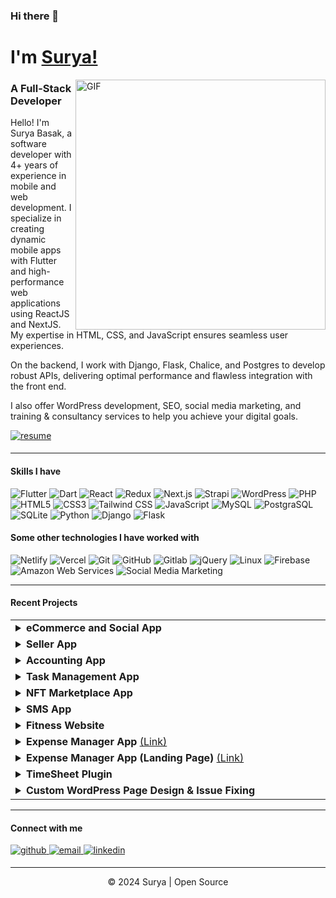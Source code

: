 ### Hi there 👋 
# I'm [Surya!](https://github.com/thesurjo) 

<img align="right" alt="GIF" width="400px" src="https://i.imgur.com/426UaGw.png" />

### A Full-Stack Developer


Hello! I'm Surya Basak, a software developer with 4+ years of experience in mobile and web development. I specialize in creating dynamic mobile apps with Flutter and high-performance web applications using ReactJS and NextJS. My expertise in HTML, CSS, and JavaScript ensures seamless user experiences.

On the backend, I work with Django, Flask, Chalice, and Postgres to develop robust APIs, delivering optimal performance and flawless integration with the front end.

I also offer WordPress development, SEO, social media marketing, and training & consultancy services to help you achieve your digital goals.
<div align="start">
<a href="https://suryabasak.netlify.app/resume" target="_blank">
  <img src="https://img.shields.io/badge/resume-%23ff6f61.svg?&style=for-the-badge&logo=readme&logoColor=white" alt="resume" style="margin-bottom: 5px;" />
</a>
</div>

---

#### Skills I have

![Flutter](https://img.shields.io/badge/-Flutter-000000?style=flat&logo=flutter)
![Dart](https://img.shields.io/badge/-Dart-000000?style=flat&logo=Dart)
![React](https://img.shields.io/badge/-React-000000?style=flat&logo=react)
![Redux](https://img.shields.io/badge/-Redux-black?style=flat-square&logo=Redux)
![Next.js](https://img.shields.io/badge/-Next-black?style=flat-square&logo=Next.js)
![Strapi](https://img.shields.io/badge/-Strapi-000000?style=flat&logo=strapi)
![WordPress](https://img.shields.io/badge/-WordPress-000000?style=flat&logo=wordpress)
![PHP](https://img.shields.io/badge/-PHP-000000?style=flat&logo=PHP)
![HTML5](https://img.shields.io/badge/-HTML5-000000?style=flat&logo=HTML5)
![CSS3](https://img.shields.io/badge/-CSS3-000000?style=flat&logo=CSS3)
![Tailwind CSS](https://img.shields.io/badge/-Tailwind%20CSS-000000?style=flat&logo=tailwindcss&logoColor=white)
![JavaScript](https://img.shields.io/badge/-JavaScript-000000?style=flat&logo=JavaScript)
![MySQL](https://img.shields.io/badge/-MySQL-000000?style=flat&logo=mysql&logoColor=white)
![PostgraSQL](https://img.shields.io/badge/-PostgraSQL-000000?style=flat&logo=postgresql)
![SQLite](https://img.shields.io/badge/-SQLite-000000?style=flat&logo=sqlite)
![Python](https://img.shields.io/badge/-Python-000000?style=flat&logo=python)
![Django](https://img.shields.io/badge/-Django-000000?style=flat&logo=django)
![Flask](https://img.shields.io/badge/-Flask-000000?style=flat&logo=Flask)

#### Some other technologies I have worked with

![Netlify](https://img.shields.io/badge/-Netlify-222222?style=flat-square&logo=netlify)
![Vercel](https://img.shields.io/badge/-Vercel-222222?style=flat-square&logo=vercel)
![Git](https://img.shields.io/badge/-Git-222222?style=flat-square&logo=git)
![GitHub](https://img.shields.io/badge/-GitHub-222222?style=flat-square&logo=github)
![Gitlab](https://img.shields.io/badge/-Gitlab-222222?style=flat-square&logo=gitlab)
![jQuery](https://img.shields.io/badge/-jQuery-222222?style=flat&logo=jQuery&logoColor=0769AD)
![Linux](https://img.shields.io/badge/-Linux-222222?style=flat&logo=linux&logoColor=FCC624)
![Firebase](https://img.shields.io/badge/Firebase-222222?style=flat-square&logo=firebase)
![Amazon Web Services](https://img.shields.io/badge/-Amazon%20Web%20Services-222222?style=flat-square&logo=Amazon-Web-Service)
![Social Media Marketing](https://img.shields.io/badge/-Social%20Media%20Marketing-222222?style=flat-square&logo=Social-Media-Marketing)
<br/>

---

#### Recent Projects

<table>
  <tbody>
    <!-- PROJECT:START -->
    <tr>
      <td width="9999px">
        <details>
          <summary><strong>eCommerce and Social App</strong></summary>
          <p>
            Designed and implemented a comprehensive e-commerce platform with secure user sign-in, product management, and social sharing features.
          </p>
          <p><strong>Technologies Utilized:</strong></p>
          <p>
            <img src="https://img.shields.io/badge/-Flutter-000000?style=flat&logo=flutter" alt="Flutter"/>
            <img src="https://img.shields.io/badge/Firebase-000000?style=flat-square&logo=firebase" alt="Firebase"/>
            <img src="https://img.shields.io/badge/-Dart-000000?style=flat&logo=Dart" alt="Dart"/>
          </p>
        </details>
      </td>
    </tr>
    <tr>
      <td>
        <details>
          <summary><strong>Seller App</strong></summary>
          <p>
            Developed a seller app using Flutter, Dart, and Firebase. The app enables clients to manage product categories, handle vendor information, and configure access permissions.
          </p>
          <p><strong>Technologies Utilized:</strong></p>
          <p>
            <img src="https://img.shields.io/badge/-Flutter-000000?style=flat&logo=flutter" alt="Flutter"/>
            <img src="https://img.shields.io/badge/Firebase-000000?style=flat-square&logo=firebase" alt="Firebase"/>
            <img src="https://img.shields.io/badge/-Dart-000000?style=flat&logo=Dart" alt="Dart"/>
          </p>
        </details>
      </td>
    </tr>
    <tr>
      <td>
        <details>
          <summary><strong>Accounting App</strong></summary>
          <p>
            Developed an accounting app for managing financial transactions, featuring QR code product addition for convenience and accuracy.
          </p>
          <p><strong>Technologies Utilized:</strong></p>
          <p>
            <img src="https://img.shields.io/badge/-Flutter-000000?style=flat&logo=flutter" alt="Flutter"/>
            <img src="https://img.shields.io/badge/-Dart-000000?style=flat&logo=Dart" alt="Dart"/>
          </p>
        </details>
      </td>
    </tr>
    <tr>
      <td>
        <details>
          <summary><strong>Task Management App</strong></summary>
          <p>
            Developed a task management app using Flutter, Dart, and Firebase. The app features task creation, prioritization, and tracking, along with user authentication and real-time updates.
          </p>
          <p><strong>Technologies Utilized:</strong></p>
          <p>
            <img src="https://img.shields.io/badge/-Flutter-000000?style=flat&logo=flutter" alt="Flutter"/>
            <img src="https://img.shields.io/badge/-Dart-000000?style=flat&logo=Dart" alt="Dart"/>
            <img src="https://img.shields.io/badge/-Firebase-000000?style=flat&logo=firebase" alt="Firebase"/>
          </p>
        </details>
      </td>
    </tr>
    <tr>
      <td>
        <details>
          <summary><strong>NFT Marketplace App</strong></summary>
          <p>
            Created an NFT platform for connecting Cardano wallets, exploring NFTs, and securely buying and selling NFTs using blockchain technology.
          </p>
          <p><strong>Technologies Utilized:</strong></p>
          <p>
            <img src="https://img.shields.io/badge/-Flutter-000000?style=flat&logo=flutter" alt="Flutter"/>
            <img src="https://img.shields.io/badge/-Dart-000000?style=flat&logo=Dart" alt="Dart"/>
          </p>
        </details>
      </td>
    </tr>
    <tr>
      <td>
        <details>
          <summary><strong>SMS App</strong></summary>
          <p>
            Developed an SMS app for sending and receiving text messages. Integrated features include notification replies and contact management.
          </p>
          <p><strong>Technologies Utilized:</strong></p>
          <p>
            <img src="https://img.shields.io/badge/-Flutter-000000?style=flat&logo=flutter" alt="Flutter"/>
            <img src="https://img.shields.io/badge/-Dart-000000?style=flat&logo=Dart" alt="Dart"/>
          </p>
        </details>
      </td>
    </tr>
    <tr>
      <td>
        <details>
          <summary><strong>Fitness Website</strong></summary>
          <p>
            Developed a fitness website with dynamic content management, event registration through EventBrite, and venue booking via PeerSpace.
          </p>
          <p><strong>Technologies Utilized:</strong></p>
          <p>
            <img src="https://img.shields.io/badge/-Next.js-000000?style=flat&logo=next.js" alt="Next.js"/>
            <img src="https://img.shields.io/badge/-EventBrite_API-000000?style=flat" alt="EventBrite API"/>
            <img src="https://img.shields.io/badge/-Strapi-000000?style=flat&logo=strapi" alt="Strapi"/>
          </p>
        </details>
      </td>
    </tr>
    <tr>
      <td>
        <details>
          <summary><strong>Expense Manager App</strong> <a href="https://play.google.com/store/apps/details?id=com.finance.khorcha">(Link)</a></summary>
          <p>
            Created an app for tracking income and expenses, featuring an expense filter and interactive charts for visualizing financial data.
          </p>
          <p><strong>Technologies Utilized:</strong></p>
          <p>
            <img src="https://img.shields.io/badge/-Flutter-000000?style=flat&logo=flutter" alt="Flutter"/>
            <img src="https://img.shields.io/badge/-Dart-000000?style=flat&logo=Dart" alt="Dart"/>
            <img src="https://img.shields.io/badge/-SQLite-000000?style=flat&logo=sqlite" alt="SQLite"/>
          </p>
        </details>
      </td>
    </tr>
    <tr>
      <td>
        <details>
          <summary><strong>Expense Manager App (Landing Page)</strong> <a href="https://khorcha.in/">(Link)</a></summary>
          <p>
            Developed a landing page showcasing features of the Expense Manager app, highlighting expense tracking, data visualization, and user convenience.
          </p>
          <p><strong>Technologies Utilized:</strong></p>
          <p>
            <img src="https://img.shields.io/badge/-Next.js-000000?style=flat&logo=next.js" alt="Next.js"/>
            <img src="https://img.shields.io/badge/-TailwindCSS-000000?style=flat&logo=tailwindcss" alt="TailwindCSS"/>
          </p>
        </details>
      </td>
    </tr>
    <tr>
      <td>
        <details>
          <summary><strong>TimeSheet Plugin</strong></summary>
          <p>
            Developed a WordPress plugin for managing employees, clients, and projects, with efficient time tracking and comprehensive, filterable reports.
          </p>
          <p><strong>Technologies Utilized:</strong></p>
          <p>
            <img src="https://img.shields.io/badge/-WordPress-000000?style=flat&logo=wordpress" alt="WordPress"/>
            <img src="https://img.shields.io/badge/-PHP-000000?style=flat&logo=php" alt="PHP"/>
            <img src="https://img.shields.io/badge/-JavaScript-000000?style=flat&logo=javascript" alt="JavaScript"/>
          </p>
        </details>
      </td>
    </tr>
    <tr>
      <td>
        <details>
          <summary><strong>Custom WordPress Page Design & Issue Fixing</strong></summary>
          <p>
            Enhanced WordPress websites by resolving plugin issues, configuring Advanced Custom Fields, and creating tailored plugins for specific needs.
          </p>
          <p><strong>Technologies Utilized:</strong></p>
          <p>
            <img src="https://img.shields.io/badge/-WordPress-000000?style=flat&logo=wordpress" alt="WordPress"/>
            <img src="https://img.shields.io/badge/-PHP-000000?style=flat&logo=php" alt="PHP"/>
            <img src="https://img.shields.io/badge/-JavaScript-000000?style=flat&logo=javascript" alt="JavaScript"/>
            <img src="https://img.shields.io/badge/-ACF-000000?style=flat&logo=advanced-custom-fields" alt="ACF"/>
          </p>
        </details>
      </td>
    </tr>
    <!-- PROJECT:END -->
  </tbody>
</table>


---

#### Connect with me
<div align="start">
<a href="https://github.com/thesurjo" target="_blank">
<img src=https://img.shields.io/badge/github-%2324292e.svg?&style=for-the-badge&logo=github&logoColor=white alt=github style="margin-bottom: 5px;" />
</a>
<a href="mailto:suryabasak10@gmail.com" target="_blank">
  <img src="https://img.shields.io/badge/email-%23D14836.svg?&style=for-the-badge&logo=gmail&logoColor=white" alt="email" style="margin-bottom: 5px;" />
</a>
<a href="https://linkedin.com/in/suryabasak" target="_blank">
<img src=https://img.shields.io/badge/linkedin-%231E77B5.svg?&style=for-the-badge&logo=linkedin&logoColor=white alt=linkedin style="margin-bottom: 5px;" />
</a>
</div>  

---

<div align="center">
<p>© 2024 Surya | Open Source</p>
</div>
  